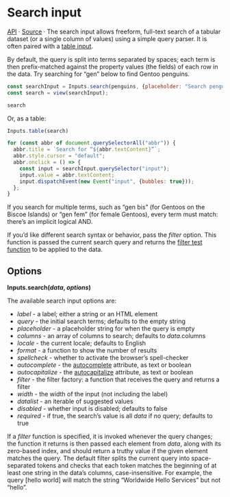 # Search input

<a href="https://github.com/observablehq/inputs/blob/main/README.md#search" target="_blank">API</a> · <a href="https://github.com/observablehq/inputs/blob/main/src/search.js" target="_blank">Source</a> · The search input allows freeform, full-text search of a tabular dataset (or a single column of values) using a simple query parser. It is often paired with a [table input](./table).

By default, the query is split into terms separated by spaces; each term is then prefix-matched against the property values (the fields) of each row in the data. Try searching for “gen” below to find Gentoo penguins.

```js echo
const searchInput = Inputs.search(penguins, {placeholder: "Search penguins…"});
const search = view(searchInput);
```

```js echo
search
```

Or, as a table:

```js echo
Inputs.table(search)
```

```js
for (const abbr of document.querySelectorAll("abbr")) {
  abbr.title = `Search for “${abbr.textContent}”`;
  abbr.style.cursor = "default";
  abbr.onclick = () => {
    const input = searchInput.querySelector("input");
    input.value = abbr.textContent;
    input.dispatchEvent(new Event("input", {bubbles: true}));
  };
}
```

If you search for multiple terms, such as “<abbr>gen bis</abbr>” (for Gentoos on the Biscoe Islands) or “<abbr>gen fem</abbr>” (for female Gentoos), every term must match: there’s an implicit logical AND.

If you’d like different search syntax or behavior, pass the *filter* option. This function is passed the current search query and returns the [filter test function](https://developer.mozilla.org/en-US/docs/Web/JavaScript/Reference/Global_Objects/Array/filter) to be applied to the data.

## Options

**Inputs.search(*data*, *options*)**

The available search input options are:

* *label* - a label; either a string or an HTML element
* *query* - the initial search terms; defaults to the empty string
* *placeholder* - a placeholder string for when the query is empty
* *columns* - an array of columns to search; defaults to *data*.columns
* *locale* - the current locale; defaults to English
* *format* - a function to show the number of results
* *spellcheck* - whether to activate the browser’s spell-checker
* *autocomplete* - the [autocomplete](https://developer.mozilla.org/en-US/docs/Web/HTML/Attributes/autocomplete) attribute, as text or boolean
* *autocapitalize* - the [autocapitalize](https://developer.mozilla.org/en-US/docs/Web/HTML/Global_attributes/autocapitalize) attribute, as text or boolean
* *filter* - the filter factory: a function that receives the query and returns a filter
* *width* - the width of the input (not including the label)
* *datalist* - an iterable of suggested values
* *disabled* - whether input is disabled; defaults to false
* *required* - if true, the search’s value is all *data* if no query; defaults to true

If a *filter* function is specified, it is invoked whenever the query changes; the function it returns is then passed each element from *data*, along with its zero-based index, and should return a truthy value if the given element matches the query. The default filter splits the current query into space-separated tokens and checks that each token matches the beginning of at least one string in the data’s columns, case-insensitive. For example, the query [hello world] will match the string “Worldwide Hello Services” but not “hello”.
